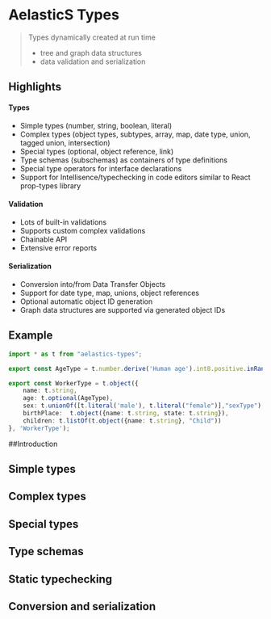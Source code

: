 # AelasticS Types

> Types dynamically created at run time 
> - tree and graph data structures 
> - data validation and serialization

## Highlights

#### Types 

- Simple types (number, string, boolean, literal)
- Complex types (object types, subtypes, array, map, date type, union, tagged union, intersection)
- Special types (optional, object reference, link)
- Type schemas (subschemas) as containers of type definitions
- Special type operators for interface declarations  
- Support for Intellisence/typechecking in code editors similar to React prop-types library


#### Validation
- Lots of built-in validations
- Supports custom complex validations
- Chainable API
- Extensive error reports

#### Serialization
- Conversion into/from Data Transfer Objects
- Support for date type, map, unions, object references
- Optional automatic object ID generation
- Graph data structures are supported via generated object IDs 

## Example

```ts
import * as t from "aelastics-types";

export const AgeType = t.number.derive('Human age').int8.positive.inRange(1, 120);

export const WorkerType = t.object({
    name: t.string,
    age: t.optional(AgeType),
    sex: t.unionOf([t.literal('male'), t.literal("female")],"sexType"),
    birthPlace:  t.object({name: t.string, state: t.string}),
    children: t.listOf(t.object({name: t.string}, "Child"))
}, 'WorkerType');
```

##Introduction

## Simple types

## Complex types

## Special types

## Type schemas

## Static typechecking 

## Conversion and serialization
